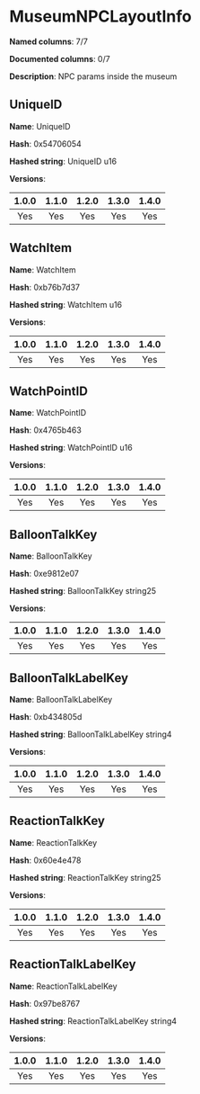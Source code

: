 # MuseumNPCLayoutInfo
**Named columns**: 7/7

**Documented columns**: 0/7

**Description**: NPC params inside the museum
## UniqueID

**Name**: UniqueID

**Hash**: 0x54706054

**Hashed string**: UniqueID u16

**Versions**: 

 | 1.0.0 | 1.1.0 | 1.2.0 | 1.3.0 | 1.4.0 |
|:--:|:--:|:--:|:--:|:--:|
| Yes | Yes | Yes | Yes | Yes | 


## WatchItem

**Name**: WatchItem

**Hash**: 0xb76b7d37

**Hashed string**: WatchItem u16

**Versions**: 

 | 1.0.0 | 1.1.0 | 1.2.0 | 1.3.0 | 1.4.0 |
|:--:|:--:|:--:|:--:|:--:|
| Yes | Yes | Yes | Yes | Yes | 


## WatchPointID

**Name**: WatchPointID

**Hash**: 0x4765b463

**Hashed string**: WatchPointID u16

**Versions**: 

 | 1.0.0 | 1.1.0 | 1.2.0 | 1.3.0 | 1.4.0 |
|:--:|:--:|:--:|:--:|:--:|
| Yes | Yes | Yes | Yes | Yes | 


## BalloonTalkKey

**Name**: BalloonTalkKey

**Hash**: 0xe9812e07

**Hashed string**: BalloonTalkKey string25

**Versions**: 

 | 1.0.0 | 1.1.0 | 1.2.0 | 1.3.0 | 1.4.0 |
|:--:|:--:|:--:|:--:|:--:|
| Yes | Yes | Yes | Yes | Yes | 


## BalloonTalkLabelKey

**Name**: BalloonTalkLabelKey

**Hash**: 0xb434805d

**Hashed string**: BalloonTalkLabelKey string4

**Versions**: 

 | 1.0.0 | 1.1.0 | 1.2.0 | 1.3.0 | 1.4.0 |
|:--:|:--:|:--:|:--:|:--:|
| Yes | Yes | Yes | Yes | Yes | 


## ReactionTalkKey

**Name**: ReactionTalkKey

**Hash**: 0x60e4e478

**Hashed string**: ReactionTalkKey string25

**Versions**: 

 | 1.0.0 | 1.1.0 | 1.2.0 | 1.3.0 | 1.4.0 |
|:--:|:--:|:--:|:--:|:--:|
| Yes | Yes | Yes | Yes | Yes | 


## ReactionTalkLabelKey

**Name**: ReactionTalkLabelKey

**Hash**: 0x97be8767

**Hashed string**: ReactionTalkLabelKey string4

**Versions**: 

 | 1.0.0 | 1.1.0 | 1.2.0 | 1.3.0 | 1.4.0 |
|:--:|:--:|:--:|:--:|:--:|
| Yes | Yes | Yes | Yes | Yes | 


